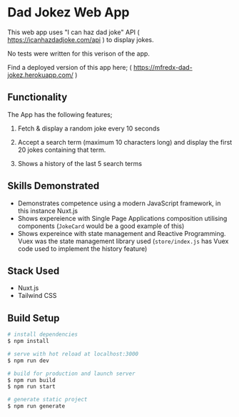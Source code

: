 # Dad Jokez Web App

This web app uses "I can haz dad joke" API ( https://icanhazdadjoke.com/api ) to display jokes.

No tests were written for this verison of the app.

Find a deployed version of this app here; ( https://mfredx-dad-jokez.herokuapp.com/ )

## Functionality

The App has the following features;

1.  Fetch & display a random joke every 10 seconds

2.  Accept a search term (maximum 10 characters long) and display the first 20 jokes containing that term.

3.  Shows a history of the last 5 search terms

## Skills Demonstrated

- Demonstrates competence using a modern JavaScript framework, in this instance Nuxt.js
- Shows expereience with Single Page Applications composition utilising components (`JokeCard` would be a good example of this)
- Shows expereince with state management and Reactive Programming. Vuex was the state management library used (`store/index.js` has Vuex code used to implement the history feature)

## Stack Used

- Nuxt.js
- Tailwind CSS

## Build Setup

```bash
# install dependencies
$ npm install

# serve with hot reload at localhost:3000
$ npm run dev

# build for production and launch server
$ npm run build
$ npm run start

# generate static project
$ npm run generate
```
